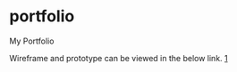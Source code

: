 # portfolio
My Portfolio


Wireframe and prototype can be viewed in the below link. [1](https://xd.adobe.com/view/feafb579-5a8c-40fa-a932-a7634a9d05fb-abfc/screen/ca97f4cc-45fb-44b5-a884-ba8926d38174)

